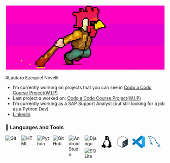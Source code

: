 <p align="center">
    <img width="500" src="https://github.com/carla-allende/carla-allende/blob/main/ezgif-1-b91a2fa43a.gif" alt="hotlinemiami">
</p>

#Lautaro Ezequiel Novelli



-  I’m currently working on projects that you can see in [Codo a Codo Course Project(W.I.P)](https://github.com/L-Novelli/CaC2023)
-  Last project a worked on: [Codo a Codo Course Project(W.I.P)](https://github.com/L-Novelli/CaC2023)
-  I’m currently working as a SAP Support Analyst (but still looking for a job as a Python Dev)
- [Linkedin](https://www.linkedin.com/in/l-novelli/)

### 🧰 Languages and Tools


<img align="left" alt="Git" width="40px" style="padding-right:10px;" src="https://cdn.jsdelivr.net/gh/devicons/devicon/icons/git/git-original.svg" />
<img align="left" alt="HTML" width="40px" style="padding-right:10px;" src="https://cdn.jsdelivr.net/gh/devicons/devicon/icons/html5/html5-plain.svg" />
<img align="left" alt="Python" width="40px" style="padding-right:10px;" src="https://cdn.jsdelivr.net/gh/devicons/devicon/icons/python/python-plain.svg" />
<img align="left" alt="GitHub" width="40px" style="padding-right:10px;" src="https://cdn.jsdelivr.net/gh/devicons/devicon/icons/github/github-original.svg" />
<img align="left" alt="Android Studio" width="40px" style="padding-right:10px;" src="https://cdn.jsdelivr.net/gh/devicons/devicon/icons/androidstudio/androidstudio-original.svg" />
<img align="left" alt="Django" width="40px" style="padding-right:10px;" src="https://cdn.jsdelivr.net/gh/devicons/devicon/icons/django/django-plain.svg" />
<img align="left" alt="Linux" width="40px" style="padding-right:10px;" src="https://github.com/devicons/devicon/blob/master/icons/linux/linux-plain.svg" />
<img align="left" alt="Bash" width="40px" style="padding-right:10px;" src="https://github.com/devicons/devicon/blob/master/icons/bash/bash-plain.svg" />
<img align="left" alt="VSC" width="40px" style="padding-right:10px;" src="https://github.com/devicons/devicon/blob/master/icons/vscode/vscode-original.svg" />
<img align="left" alt="MySQL" width="40px" style="padding-right:10px;" src="https://github.com/devicons/devicon/blob/master/icons/mysql/mysql-original.svg" />
<img align="left" alt="SQLite" width="40px" style="padding-right:10px;" src="https://cdn.jsdelivr.net/gh/devicons/devicon/icons/sqlite/sqlite-original.svg" />






<br />

